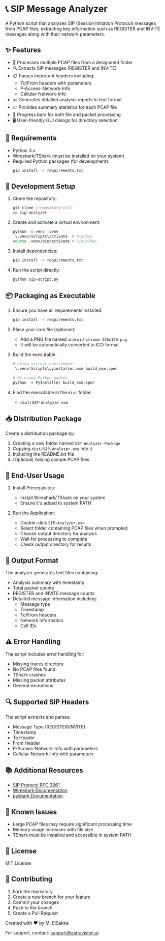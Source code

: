 # 📞 SIP Message Analyzer

A Python script that analyzes SIP (Session Initiation Protocol) messages from PCAP files, extracting key information such as REGISTER and INVITE messages along with their network parameters.

## ✨ Features

- 📁 Processes multiple PCAP files from a designated folder
- 🔍 Extracts SIP messages (REGISTER and INVITE)
- 📋 Parses important headers including:
  - To/From headers with parameters
  - P-Access-Network-Info
  - Cellular-Network-Info
- 📊 Generates detailed analysis reports in text format
- 📈 Provides summary statistics for each PCAP file
- 🔄 Progress bars for both file and packet processing
- 🖥️ User-friendly GUI dialogs for directory selection

## 🔧 Requirements

- Python 3.x
- Wireshark/TShark (must be installed on your system)
- Required Python packages (for development):
  ```bash
  pip install -r requirements.txt
  ```

## 🚀 Development Setup

1. Clone the repository:
   ```bash
   git clone [repository-url]
   cd sip-analyzer
   ```

2. Create and activate a virtual environment:
   ```bash
   python -m venv .venv
   .\.venv\Scripts\activate  # Windows
   source .venv/bin/activate # Linux/Mac
   ```

3. Install dependencies:
   ```bash
   pip install -r requirements.txt
   ```

4. Run the script directly:
   ```bash
   python sip-script.py
   ```

## 📦 Packaging as Executable

1. Ensure you have all requirements installed:
   ```bash
   pip install -r requirements.txt
   ```

2. Place your icon file (optional):
   - Add a PNG file named `android-chrome-120x120.png`
   - It will be automatically converted to ICO format

3. Build the executable:
   ```bash
   # Using virtual environment
   .\.venv\Scripts\pyinstaller.exe build_exe.spec
   
   # Or using Python module
   python -m PyInstaller build_exe.spec
   ```

4. Find the executable in the `dist` folder:
   - `dist/SIP-Analyzer.exe`

## 📥 Distribution Package

Create a distribution package by:
1. Creating a new folder named `SIP-Analyzer-Package`
2. Copying `dist/SIP-Analyzer.exe` into it
3. Including the README.txt file
4. (Optional) Adding sample PCAP files

## 🎯 End-User Usage

1. Install Prerequisites:
   - Install Wireshark/TShark on your system
   - Ensure it's added to system PATH

2. Run the Application:
   - Double-click `SIP-Analyzer.exe`
   - Select folder containing PCAP files when prompted
   - Choose output directory for analysis
   - Wait for processing to complete
   - Check output directory for results

## 📄 Output Format

The analyzer generates text files containing:
- Analysis summary with timestamp
- Total packet counts
- REGISTER and INVITE message counts
- Detailed message information including:
  - Message type
  - Timestamp
  - To/From headers
  - Network information
  - Cell IDs

## ⚠️ Error Handling

The script includes error handling for:
- Missing traces directory
- No PCAP files found
- TShark crashes
- Missing packet attributes
- General exceptions

## 🔍 Supported SIP Headers

The script extracts and parses:
- Message Type (REGISTER/INVITE)
- Timestamp
- To Header
- From Header
- P-Access-Network-Info with parameters
- Cellular-Network-Info with parameters

## 📚 Additional Resources

- [SIP Protocol RFC 3261](https://tools.ietf.org/html/rfc3261)
- [Wireshark Documentation](https://www.wireshark.org/docs/)
- [pyshark Documentation](https://kiminewt.github.io/pyshark/)

## 🐛 Known Issues

- Large PCAP files may require significant processing time
- Memory usage increases with file size
- TShark must be installed and accessible in system PATH

## 📄 License

MIT License

## 🤝 Contributing

1. Fork the repository
2. Create a new branch for your feature
3. Commit your changes
4. Push to the branch
5. Create a Pull Request

Created with ❤️ by M. ElSakka

For support, contact: support@astravision.ai